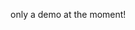 only a demo at the moment!

<!--
    THEMES
timelessness and peacefulness
adventurousness
the beautiful and sublime
civilization -> shangri-la
worldliness and godliness

    TONE
bodhi tree
ancient buddhist/eastern art
solid primary watercolors on yellowed parchment
2.5D

    FRAME
desert:oasis -> world
    lowlands
    valley
    mount
    wood
    astral sea
    
fail ->
    oasis (unpledged)
    covenant
    circles of hell

webvr will be neat yeah
-->